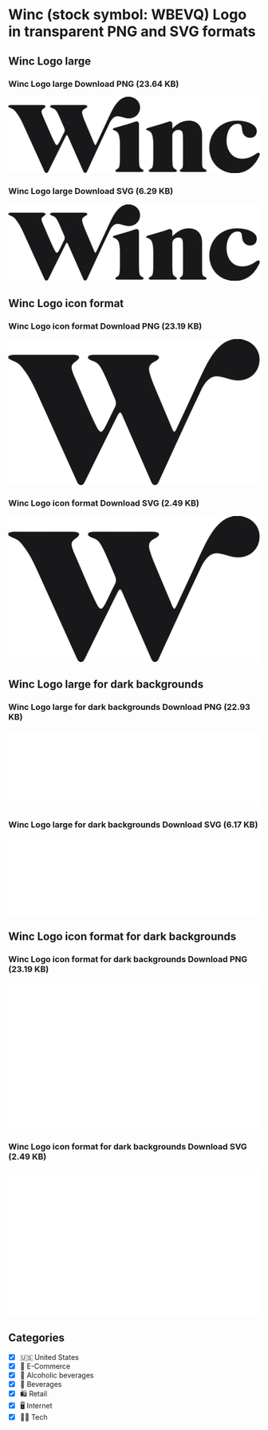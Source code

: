 # Winc (stock symbol: WBEVQ) Logo in transparent PNG and SVG formats

## Winc Logo large

### Winc Logo large Download PNG (23.64 KB)

![Winc Logo large Download PNG (23.64 KB)](/img/orig/WBEVQ_BIG-094f9730.png)

### Winc Logo large Download SVG (6.29 KB)

![Winc Logo large Download SVG (6.29 KB)](/img/orig/WBEVQ_BIG-f16b0ec2.svg)

## Winc Logo icon format

### Winc Logo icon format Download PNG (23.19 KB)

![Winc Logo icon format Download PNG (23.19 KB)](/img/orig/WBEVQ-5ba0f38f.png)

### Winc Logo icon format Download SVG (2.49 KB)

![Winc Logo icon format Download SVG (2.49 KB)](/img/orig/WBEVQ-68114d54.svg)

## Winc Logo large for dark backgrounds

### Winc Logo large for dark backgrounds Download PNG (22.93 KB)

![Winc Logo large for dark backgrounds Download PNG (22.93 KB)](/img/orig/WBEVQ_BIG.D-c9da1ce7.png)

### Winc Logo large for dark backgrounds Download SVG (6.17 KB)

![Winc Logo large for dark backgrounds Download SVG (6.17 KB)](/img/orig/WBEVQ_BIG.D-7ec25639.svg)

## Winc Logo icon format for dark backgrounds

### Winc Logo icon format for dark backgrounds Download PNG (23.19 KB)

![Winc Logo icon format for dark backgrounds Download PNG (23.19 KB)](/img/orig/WBEVQ.D-4a713d38.png)

### Winc Logo icon format for dark backgrounds Download SVG (2.49 KB)

![Winc Logo icon format for dark backgrounds Download SVG (2.49 KB)](/img/orig/WBEVQ.D-6edc3417.svg)



## Categories
- [x] 🇺🇸 United States
- [x] 🛒 E-Commerce
- [x] 🍷 Alcoholic beverages
- [x] 🥤 Beverages
- [x] 🛍️ Retail
- [x] 🖥️ Internet
- [x] 👩‍💻 Tech
